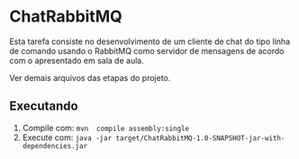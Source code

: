 # ChatRabbitMQ

Esta tarefa consiste no desenvolvimento de um cliente de chat do tipo linha de comando usando o RabbitMQ como servidor de mensagens de acordo com o apresentado em sala de aula.

Ver demais arquivos das etapas do projeto.

## Executando
1. Compile com: `mvn  compile assembly:single`
2. Execute com: `java -jar target/ChatRabbitMQ-1.0-SNAPSHOT-jar-with-dependencies.jar`
